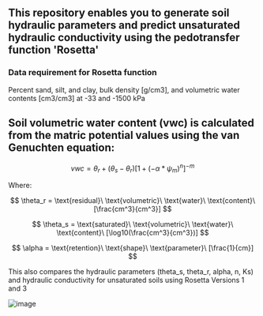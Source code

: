 ## This repository enables you to generate soil  hydraulic parameters and predict unsaturated hydraulic conductivity using the pedotransfer function 'Rosetta'

### Data requirement for Rosetta function

Percent sand, silt, and clay, bulk density [g/cm3], and volumetric water contents [cm3/cm3] at -33 and -1500 kPa


## Soil volumetric water content (vwc) is calculated from the matric potential values using the van Genuchten equation:
$$
vwc = \theta_r + (\theta_s - \theta_r) [1 + (-\alpha * \psi_m)^{n}]^{-m}
$$

Where:

$$
\theta_r = \text{residual}\ \text{volumetric}\ \text{water}\ \text{content}\ [\frac{cm^3}{cm^3}]
$$

$$
\theta_s = \text{saturated}\ \text{volumetric}\ \text{water}\ \text{content}\ [\log10(\frac{cm^3}{cm^3})]
$$

$$
\alpha = \text{retention}\ \text{shape}\ \text{parameter}\ [\frac{1}{cm}]
$$



This also compares the hydraulic parameters (theta_s, theta_r, alpha, n, Ks) and hydraulic conductivity for unsaturated soils using Rosetta Versions 1 and 3


![image](https://github.com/MarkBarbadillo/Rosetta-Soilhydraulicconductivity/assets/157748709/3b781a05-5abf-4ba0-9782-230f65226561)

